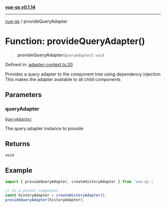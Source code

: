 [**vue-qs v0.1.14**](../README.md)

***

[vue-qs](../README.md) / provideQueryAdapter

# Function: provideQueryAdapter()

> **provideQueryAdapter**(`queryAdapter`): `void`

Defined in: [adapter-context.ts:20](https://github.com/iamsomraj/vue-qs/blob/ec4fb3c838b3c4df192df135415be97046b0cf75/src/adapter-context.ts#L20)

Provides a query adapter to the component tree using dependency injection
This makes the adapter available to all child components

## Parameters

### queryAdapter

[`QueryAdapter`](../type-aliases/QueryAdapter.md)

The query adapter instance to provide

## Returns

`void`

## Example

```typescript
import { provideQueryAdapter, createHistoryAdapter } from 'vue-qs';

// In a parent component
const historyAdapter = createHistoryAdapter();
provideQueryAdapter(historyAdapter);
```
